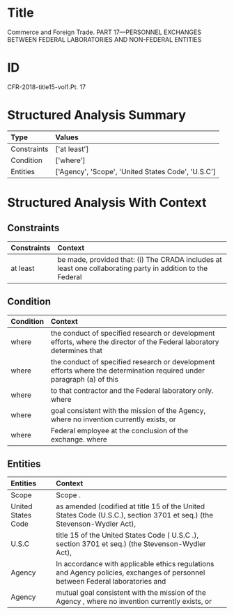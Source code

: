 # Title

 Commerce and Foreign Trade. PART 17—PERSONNEL EXCHANGES BETWEEN FEDERAL LABORATORIES AND NON-FEDERAL ENTITIES


# ID

 CFR-2018-title15-vol1.Pt. 17


# Structured Analysis Summary

| Type        | Values                                             |
|:------------|:---------------------------------------------------|
| Constraints | ['at least']                                       |
| Condition   | ['where']                                          |
| Entities    | ['Agency', 'Scope', 'United States Code', 'U.S.C'] |


# Structured Analysis With Context

 


## Constraints

| Constraints   | Context                                                                                                    |
|:--------------|:-----------------------------------------------------------------------------------------------------------|
| at least      | be made, provided that: (i) The CRADA includes at least one collaborating party in addition to the Federal |


## Condition

| Condition   | Context                                                                                                                |
|:------------|:-----------------------------------------------------------------------------------------------------------------------|
| where       | the conduct of specified research or development efforts, where the director of the Federal laboratory determines that |
| where       | the conduct of specified research or development efforts where the determination required under paragraph (a) of this  |
| where       | to that contractor and the Federal laboratory only. where                                                              |
| where       | goal consistent with the mission of the Agency, where  no invention currently exists, or                               |
| where       | Federal employee at the conclusion of the exchange. where                                                              |


## Entities

| Entities           | Context                                                                                                                        |
|:-------------------|:-------------------------------------------------------------------------------------------------------------------------------|
| Scope              | Scope .                                                                                                                        |
| United States Code | as amended (codified at title 15 of the United States Code (U.S.C.), section 3701 et seq.) (the Stevenson-Wydler Act),         |
| U.S.C              | title 15 of the United States Code ( U.S.C .), section 3701 et seq.) (the Stevenson-Wydler Act),                               |
| Agency             | In accordance with applicable ethics regulations and  Agency policies, exchanges of personnel between Federal laboratories and |
| Agency             | mutual goal consistent with the mission of the Agency , where no invention currently exists, or                                |


